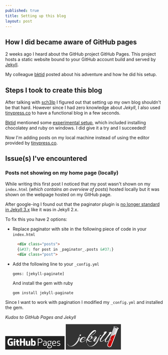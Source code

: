 ```yaml
---
published: true
title: Setting up this blog
layout: post
---
```


## How I did became aware of GitHub pages

2 weeks ago I heard about the GitHub project GitHub Pages. This project hosts a static website bound to your GitHub account build and served by [Jekyll](https://jekyllrb.com).

My colleague [bktid](https://bktid.github.io) posted about his adventure and how he did his setup.


## Steps I took to create this blog

After talking with [sch3lp](https://sch3lp.github.io) I figured out that setting up my own blog shouldn't be that hard.
However since I had zero knowledge about _Jekyll_, I also used [tinypress.co](http://tinypress.co) to have a functional blog in a few seconds.

[Bktid](https://bktid.github.io) mentioned some [experimental setup](http://jekyllrb.com/docs/windows/#installation), which included installing chocolatey and ruby on windows.
I did give it a try and I succeeded!

Now I'm adding posts on my local machine instead of using the editor provided by [tinypress.co](http://tinypress.co).

## Issue(s) I've encountered

### Posts not showing on my home page (locally)

While writing this first post I noticed that my post wasn't shown on my `index.html` (_which contains an overview of posts_) hosted locally but it was shown on the webpage hosted on my GitHub page.

After google-ing I found out that the paginator plugin is [no longer standard in Jekyll 3.x]((https://jekyllrb.com/docs/pagination/)) like it was in Jekyll 2.x.


To fix this you have 2 options:
* Replace paginator with site in the following piece of code in your `index.html`
  ```html
    <div class="posts">
    {&#37; for post in _paginator_.posts &#37;}
    <div class="post">
  ```
* Add the following line to your `_config.yml`
  ```
  gems: [jekyll-paginate]
  ```
  And install the gem with ruby
  ```
  gem install jekyll-paginate
  ```

Since I want to work with pagination I modified my `_config.yml` and installed the gem.

_Kudos to GitHub Pages and Jekyll_

[![](githubpages.png)](https://pages.github.com/) [![](jekyll.png)](https://jekyllrb.com)